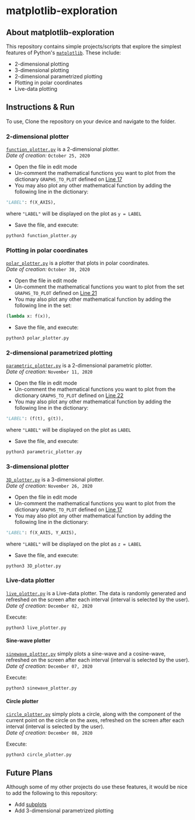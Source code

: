 # matplotlib-exploration

## About matplotlib-exploration

This repository contains simple projects/scripts that explore the simplest features of Python's [`matplotlib`](https://matplotlib.org/). These include:
- 2-dimensional plotting
- 3-dimensional plotting
- 2-dimensional parametrized plotting
- Plotting in polar coordinates
- Live-data plotting

## Instructions & Run

To use, Clone the repository on your device and navigate to the folder.

### 2-dimensional plotter

[`function_plotter.py`](https://github.com/divyajeettt/matplotlib-exploration/blob/main/function_plotter.py) is a 2-dimensional plotter. \
*Date of creation:* `October 25, 2020`
- Open the file in edit mode
- Un-comment the mathematical functions you want to plot from the dictionary `GRAPHS_TO_PLOT` defined on [Line 17](https://github.com/divyajeettt/matplotlib-exploration/blob/49c40730897c7d4ac72522f17db4d112c2012410/function_plotter.py#L17)
- You may also plot any other mathematical function by adding the following line in the dictionary:
```python
"LABEL": f(X_AXIS),
```
where `"LABEL"` will be displayed on the plot as `y = LABEL`
- Save the file, and execute:
```
python3 function_plotter.py
```

### Plotting in polar coordinates

[`polar_plotter.py`](https://github.com/divyajeettt/matplotlib-exploration/blob/main/polar_plotter.py) is a plotter that plots in polar coordinates. \
*Date of creation:* `October 30, 2020`
- Open the file in edit mode
- Un-comment the mathematical functions you want to plot from the set `GRAPHS_TO_PLOT` defined on [Line 21](https://github.com/divyajeettt/matplotlib-exploration/blob/49c40730897c7d4ac72522f17db4d112c2012410/polar_plotter.py#L21)
- You may also plot any other mathematical function by adding the following line in the set:
```python
(lambda x: f(x)),
```
- Save the file, and execute:
```
python3 polar_plotter.py
```

### 2-dimensional parametrized plotting

[`parametric_plotter.py`](https://github.com/divyajeettt/matplotlib-exploration/blob/main/parametric_plotter.py) is a 2-dimensional parametric plotter. \
*Date of creation:* `November 11, 2020`
- Open the file in edit mode
- Un-comment the mathematical functions you want to plot from the dictionary `GRAPHS_TO_PLOT` defined on [Line 22](https://github.com/divyajeettt/matplotlib-exploration/blob/49c40730897c7d4ac72522f17db4d112c2012410/parametric_plotter.py#L22)
- You may also plot any other mathematical function by adding the following line in the dictionary:
```python
"LABEL": (f(t), g(t)),
```
where `"LABEL"` will be displayed on the plot as `LABEL`
- Save the file, and execute:
```
python3 parametric_plotter.py
```

### 3-dimensional plotter

[`3D_plotter.py`](https://github.com/divyajeettt/matplotlib-exploration/blob/main/3D_plotter.py) is a 3-dimensional plotter. \
*Date of creation:* `November 26, 2020`
- Open the file in edit mode
- Un-comment the mathematical functions you want to plot from the dictionary `GRAPHS_TO_PLOT` defined on [Line 17](https://github.com/divyajeettt/matplotlib-exploration/blob/49c40730897c7d4ac72522f17db4d112c2012410/3D_plotter.py#L17)
- You may also plot any other mathematical function by adding the following line in the dictionary:
```python
"LABEL": f(X_AXIS, Y_AXIS),
```
where `"LABEL"` will be displayed on the plot as `z = LABEL`
- Save the file, and execute:
```
python3 3D_plotter.py
```

### Live-data plotter

[`live_plotter.py`](https://github.com/divyajeettt/matplotlib-exploration/blob/main/live_plotter.py) is a Live-data plotter. The data is randomly generated and refreshed on the screen after each interval (interval is selected by the user). \
*Date of creation:* `December 02, 2020`

Execute:
```
python3 live_plotter.py
```

#### Sine-wave plotter

[`sinewave_plotter.py`](https://github.com/divyajeettt/matplotlib-exploration/blob/main/sinwave_plotter.py) simply plots a sine-wave and a cosine-wave, refreshed on the screen after each interval (interval is selected by the user). \
*Date of creation:* `December 07, 2020`

Execute:
```
python3 sinewave_plotter.py
```

#### Circle plotter

[`circle_plotter.py`](https://github.com/divyajeettt/matplotlib-exploration/blob/main/circle_plotter.py) simply plots a circle, along with the component of the current point on the circle on the axes, refreshed on the screen after each interval (interval is selected by the user). \
*Date of creation:* `December 08, 2020`

Execute:
```
python3 circle_plotter.py
```

## Future Plans

Although some of my other projects do use these features, it would be nice to add the following to this repository:
- Add [subplots](https://matplotlib.org/stable/api/_as_gen/matplotlib.pyplot.subplot.html)
- Add 3-dimensional parametrized plotting
